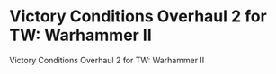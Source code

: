 # Victory Conditions Overhaul 2 for TW: Warhammer II

Victory Conditions Overhaul 2 for TW: Warhammer II
